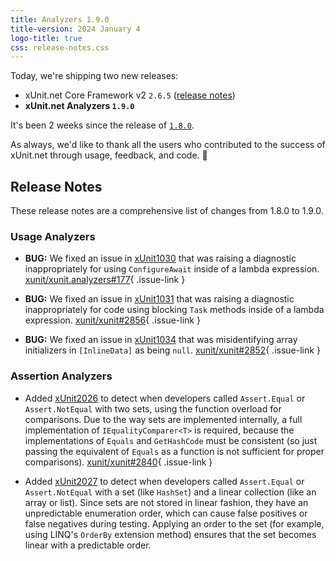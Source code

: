 ```yaml
---
title: Analyzers 1.9.0
title-version: 2024 January 4
logo-title: true
css: release-notes.css
---
```


Today, we're shipping two new releases:

* xUnit.net Core Framework v2 `2.6.5` ([release notes](/releases/v2/2.6.5))
* **xUnit.net Analyzers `1.9.0`**

It's been 2 weeks since the release of [`1.8.0`](1.8.0).

As always, we'd like to thank all the users who contributed to the success of xUnit.net through usage, feedback, and code. 🎉

## Release Notes

These release notes are a comprehensive list of changes from 1.8.0 to 1.9.0.

### Usage Analyzers

* **BUG:** We fixed an issue in [xUnit1030](/xunit.analyzers/rules/xUnit1030) that was raising a diagnostic inappropriately for using `ConfigureAwait` inside of a lambda expression. [xunit/xunit.analyzers#177](https://github.com/xunit/xunit.analyzers/pull/177){ .issue-link }

* **BUG:** We fixed an issue in [xUnit1031](/xunit.analyzers/rules/xUnit1031) that was raising a diagnostic inappropriately for code using blocking `Task` methods inside of a lambda expression. [xunit/xunit#2856](https://github.com/xunit/xunit/issues/2856){ .issue-link }

* **BUG:** We fixed an issue in [xUnit1034](/xunit.analyzers/rules/xUnit1034) that was misidentifying array initializers in `[InlineData]` as being `null`. [xunit/xunit#2852](https://github.com/xunit/xunit/issues/2852){ .issue-link }

### Assertion Analyzers

* Added [xUnit2026](/xunit.analyzers/rules/xUnit2026) to detect when developers called `Assert.Equal` or `Assert.NotEqual` with two sets, using the function overload for comparisons. Due to the way sets are implemented internally, a full implementation of `IEqualityComparer<T>` is required, because the implementations of `Equals` and `GetHashCode` must be consistent (so just passing the equivalent of `Equals` as a function is not sufficient for proper comparisons). [xunit/xunit#2840](https://github.com/xunit/xunit/issues/2840){ .issue-link }

* Added [xUnit2027](/xunit.analyzers/rules/xUnit2027) to detect when developers called `Assert.Equal` or `Assert.NotEqual` with a set (like `HashSet`) and a linear collection (like an array or list). Since sets are not stored in linear fashion, they have an unpredictable enumeration order, which can cause false positives or false negatives during testing. Applying an order to the set (for example, using LINQ's `OrderBy` extension method) ensures that the set becomes linear with a predictable order.
